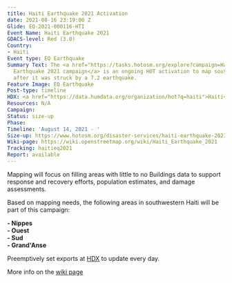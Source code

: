 ```yaml
---
title: Haiti Earthquake 2021 Activation
date: 2021-08-16 23:19:00 Z
Glide: EQ-2021-000116-HTI
Event Name: Haiti Earthquake 2021
GDACS-level: Red (3.0)
Country:
- Haiti
Event type: EQ Earthquake
Summary Text: The <a href="https://tasks.hotosm.org/explore?campaign=Haiti%20Earthquake%202021">Haiti
  Earthquake 2021 campaign</a> is an ongoing HOT activation to map southeastern Haiti
  after it was struck by a 7.2 earthquake.
Feature Image: EQ Earthquake
Post-type: timeline
HDX: <a href="https://data.humdata.org/organization/hot?q=haiti">Haiti</a>
Resources: N/A
Campaign: 
Status: size-up
Phase: 
Timeline: 'August 14, 2021 - '
Size-up: https://www.hotosm.org/disaster-services/haiti-earthquake-2021-size-up/
Wiki-page: https://wiki.openstreetmap.org/wiki/Haiti_Earthquake_2021
Tracking: haitieq2021
Report: available
---
```


Mapping will focus on filling areas with little to no Buildings data to support response and recovery efforts, population estimates, and damage assessments.

Based on mapping needs, the following areas in southwestern Haiti will be part of this campaign:

<strong>- Nippes</strong><br>
<strong>- Ouest</strong><br>
<strong>- Sud</strong><br>
<strong>- Grand'Anse</strong><be>

Preemptively set exports at <a href="https://data.humdata.org/organization/hot?q=haiti">HDX</a> to update every day.

More info on the <a href="https://wiki.openstreetmap.org/wiki/Haiti_Earthquake_2021">wiki page</a> 